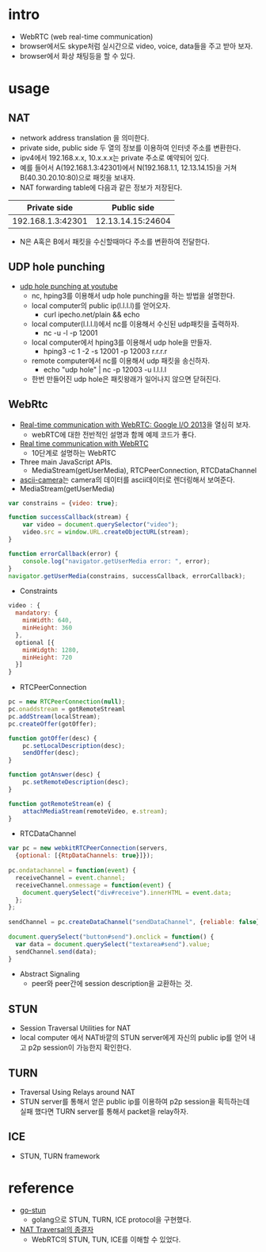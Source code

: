 # intro

- WebRTC (web real-time communication)
- browser에서도 skype처럼 실시간으로 video, voice, data들을 주고 받아 보자.
- browser에서 화상 채팅등을 할 수 있다.

# usage

## NAT

- network address translation 을 의미한다.
- private side, public side 두 열의 정보를 이용하여 인터넷 주소를 변환한다.
- ipv4에서 192.168.x.x, 10.x.x.x는 private 주소로 예약되어 있다.
- 예를 들어서 A(192.168.1.3:42301)에서 N(192.168.1.1, 12.13.14.15)을 거쳐
  B(40.30.20.10:80)으로 패킷을 보내자.
- NAT forwarding table에 다음과 같은 정보가 저장된다.

| Private side  | Public side |
|:---:|:--:|
| 192.168.1.3:42301 | 12.13.14.15:24604 |

- N은 A혹은 B에서 패킷을 수신할때마다 주소를 변환하여 전달한다.

## UDP hole punching

- [udp hole punching at youtube](https://www.youtube.com/watch?v=s_-UCmuiYW8)
  - nc, hping3를 이용해서 udp hole punching을 하는 방법을 설명한다.
  - local computer의 public ip(l.l.l.l)를 얻어오자.
    - curl ipecho.net/plain && echo
  - local computer(l.l.l.l)에서 nc를 이용해서 수신된 udp패킷을 출력하자.
    - nc -u -l -p 12001
  - local computer에서 hping3를 이용해서 udp hole을 만들자.
    - hping3 -c 1 -2 -s 12001 -p 12003 r.r.r.r
  - remote computer에서 nc를 이용해서 udp 패킷을 송신하자.
    - echo "udp hole" | nc -p 12003 -u l.l.l.l
  - 한번 만들어진 udp hole은 패킷왕래가 일어나지 않으면 닫혀진다.

## WebRtc

- [Real-time communication with WebRTC: Google I/O 2013](https://www.youtube.com/watch?v=p2HzZkd2A40)을 열심히 보자.
  - webRTC에 대한 전반적인 설명과 함께 예제 코드가 좋다.
- [Real time communication with WebRTC](https://codelabs.developers.google.com/codelabs/webrtc-web/#0)
  - 10단계로 설명하는 WebRTC
- Three main JavaScript APIs.
  - MediaStream(getUserMedia), RTCPeerConnection, RTCDataChannel
- [ascii-camera](https://idevelop.ro/ascii-camera/)는 camera의 데이터를 ascii데이터로 렌더링해서 보여준다.
- MediaStream(getUserMedia)

```javascript
var constrains = {video: true};

function successCallback(stream) {
    var video = document.querySelector("video");
    video.src = window.URL.createObjectURL(stream);
}

function errorCallback(error) {
    console.log("navigator.getUserMedia error: ", error);
}
navigator.getUserMedia(constrains, successCallback, errorCallback);
```

- Constraints

```javascript
video : {
  mandatory: {
    minWidth: 640,
    minHeight: 360
  },
  optional [{
    minWidgth: 1280,
    minHeight: 720
  }]
}
```

- RTCPeerConnection

```javascript
pc = new RTCPeerConnection(null);
pc.onaddstream = gotRemoteStreaml
pc.addStream(localStream);
pc.createOffer(gotOffer);

function gotOffer(desc) {
    pc.setLocalDescription(desc);
    sendOffer(desc);
}

function gotAnswer(desc) {
    pc.setRemoteDescription(desc);
}

function gotRemoteStream(e) {
    attachMediaStream(remoteVideo, e.stream);
}
```

- RTCDataChannel

```javascript
var pc = new webkitRTCPeerConnection(servers,
  {optional: [{RtpDataChannels: true}]});
  
pc.ondatachannel = function(event) {
  receiveChannel = event.channel;
  receiveChannel.onmessage = function(event) {
    document.querySelect("div#receive").innerHTML = event.data;
  };
};
  
sendChannel = pc.createDataChannel("sendDataChannel", {reliable: false});
  
document.querySelect("button#send").onclick = function() {
  var data = document.querySelect("textarea#send").value;
  sendChannel.send(data);
}
```

- Abstract Signaling
  - peer와 peer간에 session description을 교환하는 것. 

## STUN

- Session Traversal Utilities for NAT
- local computer 에서 NAT바깥의 STUN server에게 자신의 public ip를 얻어 내고 
  p2p session이 가능한지 확인한다.

## TURN

- Traversal Using Relays around NAT
- STUN server를 통해서 얻은 public ip를 이용하여 p2p session을 획득하는데 실패 했다면
  TURN server를 통해서 packet을 relay하자.

## ICE

- STUN, TURN framework

# reference

- [go-stun](https://github.com/pixelbender/go-stun)
  - golang으로 STUN, TURN, ICE protocol을 구현했다.
- [NAT Traversal의 종결자](http://www.nexpert.net/424)
  - WebRTC의 STUN, TUN, ICE를 이해할 수 있었다.

